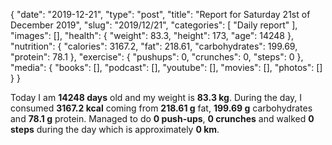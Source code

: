 {
    "date": "2019-12-21",
    "type": "post",
    "title": "Report for Saturday 21st of December 2019",
    "slug": "2019\/12\/21",
    "categories": [
        "Daily report"
    ],
    "images": [],
    "health": {
        "weight": 83.3,
        "height": 173,
        "age": 14248
    },
    "nutrition": {
        "calories": 3167.2,
        "fat": 218.61,
        "carbohydrates": 199.69,
        "protein": 78.1
    },
    "exercise": {
        "pushups": 0,
        "crunches": 0,
        "steps": 0
    },
    "media": {
        "books": [],
        "podcast": [],
        "youtube": [],
        "movies": [],
        "photos": []
    }
}

Today I am <strong>14248 days</strong> old and my weight is <strong>83.3 kg</strong>. During the day, I consumed <strong>3167.2 kcal</strong> coming from <strong>218.61 g</strong> fat, <strong>199.69 g</strong> carbohydrates and <strong>78.1 g</strong> protein. Managed to do <strong>0 push-ups</strong>, <strong>0 crunches</strong> and walked <strong>0 steps</strong> during the day which is approximately <strong>0 km</strong>.